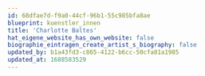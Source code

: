```yaml
---
id: 68dfae7d-f9a0-44cf-96b1-55c985bfa8ae
blueprint: kuenstler_innen
title: 'Charlotte Baltes'
hat_eigene_website_has_own_website: false
biographie_eintragen_create_artist_s_biography: false
updated_by: b1a43fd3-c865-4122-b6cc-50cfa81a1985
updated_at: 1688583529
---
```

